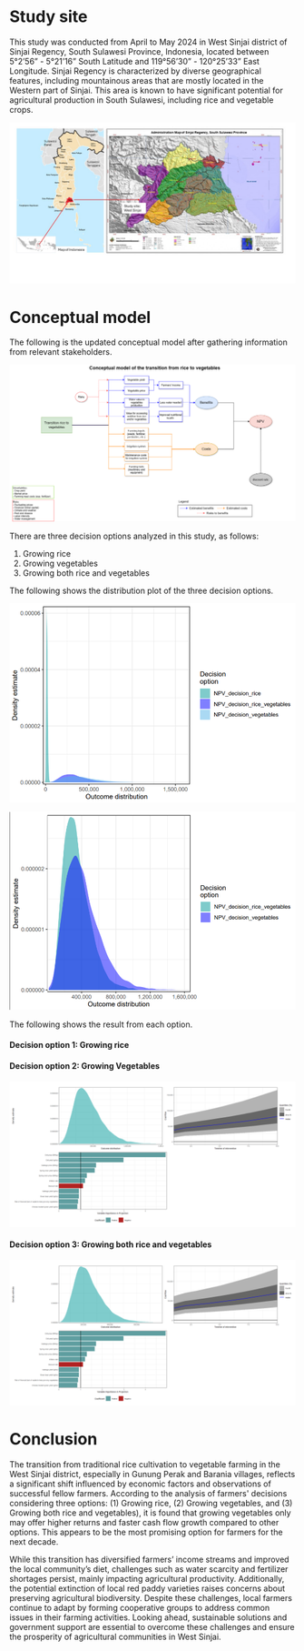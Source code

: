 # Study site
This study was conducted from April to May 2024 in West Sinjai district of Sinjai Regency, South Sulawesi Province, Indonesia, located between 5°2’56” - 5°21’16” South Latitude and 119°56’30” - 120°25’33” East Longitude. Sinjai Regency is characterized by diverse geographical features, including mountainous areas that are mostly located in the Western part of Sinjai. This area is known to have significant potential for agricultural production in South Sulawesi, including rice and vegetable crops.

![](Images/sinjai_map.PNG)

# Conceptual model
The following is the updated conceptual model after gathering information from relevant stakeholders.

![Conceptual model](Images/conceptual_model_updated.png)

There are three decision options analyzed in this study, as follows:
1) Growing rice
2) Growing vegetables
3) Growing both rice and vegetables

The following shows the distribution plot of the three decision options.

![](Images/distribution_plot3.png)

![](Images/distribution_plot2.png)

The following shows the result from each option.

#### Decision option 1: Growing rice



#### Decision option 2: Growing Vegetables

![](Images/vegetables.PNG)

#### Decision option 3: Growing both rice and vegetables

![](Images/rice_vegetables.png)


# Conclusion

The transition from traditional rice cultivation to vegetable farming in the West Sinjai district, especially in Gunung Perak and Barania villages, reflects a significant shift influenced by economic factors and observations of successful fellow farmers. According to the analysis of farmers' decisions considering three options: (1) Growing rice, (2) Growing vegetables, and (3) Growing both rice and vegetables), it is found that growing vegetables only may offer higher returns and faster cash flow growth compared to other options. This appears to be the most promising option for farmers for the next decade.

While this transition has diversified farmers’ income streams and improved the local community’s diet, challenges such as water scarcity and fertilizer shortages persist, mainly impacting agricultural productivity. Additionally, the potential extinction of local red paddy varieties raises concerns about preserving agricultural biodiversity. Despite these challenges, local farmers continue to adapt by forming cooperative groups to address common issues in their farming activities. Looking ahead, sustainable solutions and government support are essential to overcome these challenges and ensure the prosperity of agricultural communities in West Sinjai.




